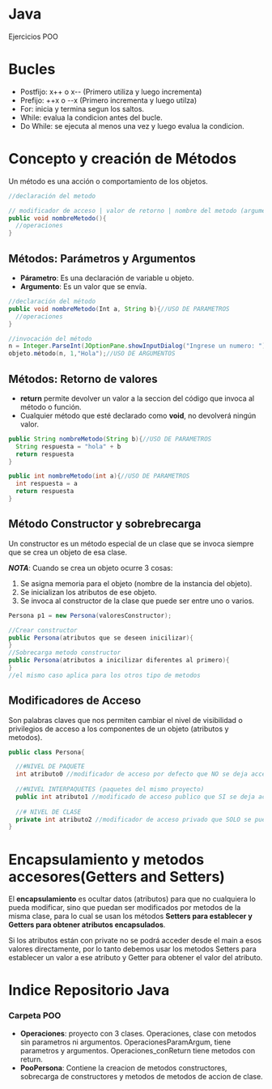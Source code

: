 # Java
Ejercicios POO



# Bucles
- Postfijo: x++ o x--  (Primero utiliza y luego incrementa)
- Prefijo: ++x o --x (Primero incrementa y luego utilza)
- For: inicia y termina segun los saltos. 
- While:  evalua la condicion antes del bucle.
- Do While: se ejecuta al menos una vez y luego evalua la condicion.

# Concepto y creación de Métodos
Un método es una acción o comportamiento de los objetos.

```java
//declaración del metodo

// modificador de acceso | valor de retorno | nombre del metodo (argumentos){}
public void nombreMetodo(){
  //operaciones
}
```
## Métodos: Parámetros y Argumentos
* **Párametro**: Es una declaración de variable u objeto.
* **Argumento**: Es un valor que se envía.

```java
//declaración del método
public void nombreMetodo(Int a, String b){//USO DE PARAMETROS
  //operaciones
}

//invocación del método
n = Integer.ParseInt(JOptionPane.showInputDialog("Ingrese un numero: "));
objeto.método(n, 1,"Hola");//USO DE ARGUMENTOS
```

## Métodos: Retorno de valores
* **return** permite devolver un valor a la seccion del código que invoca al método o función.
* Cualquier método que esté declarado como **void**, no devolverá ningún valor.
```java
public String nombreMetodo(String b){//USO DE PARAMETROS
  String respuesta = "hola" + b
  return respuesta
}

public int nombreMetodo(int a){//USO DE PARAMETROS
  int respuesta = a
  return respuesta
}
```
## Método Constructor y sobrebrecarga
Un constructor es un método especial de un clase que se invoca siempre que se crea un objeto de esa clase.

***NOTA***: Cuando se crea un objeto ocurre 3 cosas:
1. Se asigna memoria para el objeto (nombre de la instancia del objeto).
2. Se inicializan los atributos de ese objeto.
3. Se invoca al constructor de la clase que puede ser entre uno o varios.
```java
Persona p1 = new Persona(valoresConstructor);

//Crear constructor
public Persona(atributos que se deseen inicilizar){
}
//Sobrecarga metodo constructor
public Persona(atributos a inicilizar diferentes al primero){
}
//el mismo caso aplica para los otros tipo de metodos
``` 

## Modificadores de Acceso
Son palabras claves que nos permiten cambiar el nivel de visibilidad o privilegios de acceso a los componentes de un objeto (atributos y metodos).
```java
public class Persona{

  //#NIVEL DE PAQUETE
  int atributo0 //modificador de acceso por defecto que NO se deja acceder por clases que se encuentran en paquetes diferentes pero SI por clases del mismo paquete.
  
  //#NIVEL INTERPAQUETES (paquetes del mismo proyecto)
  public int atributo1 //modificado de acceso publico que SI se deja acceder desde clases que se encuentran en paquetes diferentes.
  
  //# NIVEL DE CLASE
  private int atributo2 //modificador de acceso privado que SOLO se puede acceder por metodos de la misma clase
}
```
# Encapsulamiento y metodos accesores(Getters and Setters)
El **encapsulamiento** es ocultar datos (atributos) para que no cualquiera lo pueda modificar, sino que puedan ser modificados por metodos de la misma clase, para lo cual se usan los métodos **Setters para establecer y Getters para obtener atributos encapsulados**.

Si los atributos están con private no se podrá acceder desde el main a esos valores directamente, por lo tanto debemos usar los metodos Setters para establecer un valor a ese atributo y Getter para obtener el valor del atributo.


# Indice Repositorio Java
### Carpeta POO
* **Operaciones**: proyecto con 3 clases. Operaciones, clase con metodos sin parametros ni argumentos. OperacionesParamArgum, tiene parametros y argumentos. Operaciones_conReturn tiene metodos con return.
* **PooPersona**:  Contiene la creacion de metodos constructores, sobrecarga de constructores y metodos de metodos de accion de clase.
